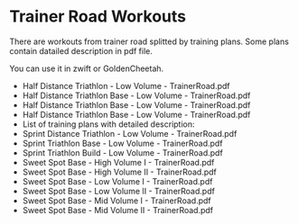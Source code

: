 # Trainer Road Workouts

There are workouts from trainer road splitted by training plans. Some plans contain datailed description in pdf file.

You can use it in zwift or GoldenCheetah.

* Half Distance Triathlon - Low Volume - TrainerRoad.pdf
* Half Distance Triathlon Base - Low Volume - TrainerRoad.pdf
* Half Distance Triathlon Base - Low Volume - TrainerRoad.pdf
* Half Distance Triathlon Base - Low Volume - TrainerRoad.pdf
* List of training plans with detailed description:
* Sprint Distance Triathlon - Low Volume - TrainerRoad.pdf
* Sprint Triathlon Base - Low Volume - TrainerRoad.pdf
* Sprint Triathlon Build - Low Volume - TrainerRoad.pdf
* Sweet Spot Base - High Volume I - TrainerRoad.pdf
* Sweet Spot Base - High Volume II - TrainerRoad.pdf
* Sweet Spot Base - Low Volume I - TrainerRoad.pdf
* Sweet Spot Base - Low Volume II - TrainerRoad.pdf
* Sweet Spot Base - Mid Volume I - TrainerRoad.pdf
* Sweet Spot Base - Mid Volume II - TrainerRoad.pdf


	 
